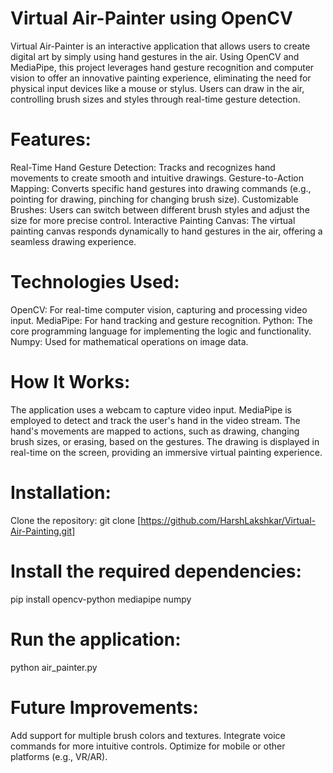 # Virtual Air-Painter using OpenCV
Virtual Air-Painter is an interactive application that allows users to create digital art by simply using hand gestures in the air. Using OpenCV and MediaPipe, this project leverages hand gesture recognition and computer vision to offer an innovative painting experience, eliminating the need for physical input devices like a mouse or stylus. Users can draw in the air, controlling brush sizes and styles through real-time gesture detection.

# Features:
Real-Time Hand Gesture Detection: Tracks and recognizes hand movements to create smooth and intuitive drawings.
Gesture-to-Action Mapping: Converts specific hand gestures into drawing commands (e.g., pointing for drawing, pinching for changing brush size).
Customizable Brushes: Users can switch between different brush styles and adjust the size for more precise control.
Interactive Painting Canvas: The virtual painting canvas responds dynamically to hand gestures in the air, offering a seamless drawing experience.

# Technologies Used:
OpenCV: For real-time computer vision, capturing and processing video input.
MediaPipe: For hand tracking and gesture recognition.
Python: The core programming language for implementing the logic and functionality.
Numpy: Used for mathematical operations on image data.

# How It Works:
The application uses a webcam to capture video input.
MediaPipe is employed to detect and track the user's hand in the video stream.
The hand's movements are mapped to actions, such as drawing, changing brush sizes, or erasing, based on the gestures.
The drawing is displayed in real-time on the screen, providing an immersive virtual painting experience.

# Installation:
Clone the repository:
git clone [https://github.com/HarshLakshkar/Virtual-Air-Painting.git]

# Install the required dependencies:

pip install opencv-python mediapipe numpy

# Run the application:
python air_painter.py

# Future Improvements:
Add support for multiple brush colors and textures.
Integrate voice commands for more intuitive controls.
Optimize for mobile or other platforms (e.g., VR/AR).

